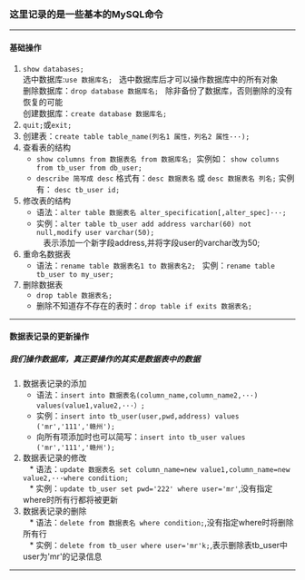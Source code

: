### 这里记录的是一些基本的MySQL命令

---
#### 基础操作    
1. `show databases;`     
 选中数据库:`use 数据库名;`   选中数据库后才可以操作数据库中的所有对象       
 删除数据库：`drop database 数据库名;`   除非备份了数据库，否则删除的没有恢复的可能       
 创建数据库：`create database 数据库名;`      
2. `quit;`或`exit;`         
3. 创建表：`create table table_name(列名1 属性，列名2 属性···);`      
4. 查看表的结构  
    * `show columns from 数据表名 from 数据库名;`  实例如： `show columns from tb_user from db_user;`          
    * `describe 简写成 desc` 格式有：`desc 数据表名` 或 `desc 数据表名 列名;` 
    实例有： `desc tb_user id;`
5. 修改表的结构  
    * 语法：`alter table 数据表名 alter_specification[,alter_spec]···;`    
    * 实例：`alter table tb_user add address varchar(60) not null,modify user varchar(50);`       
    表示添加一个新字段address,并将字段user的varchar改为50;
6. 重命名数据表
    * 语法：`rename table 数据表名1 to 数据表名2;`   实例：`rename table tb_user to my_user;`
7. 删除数据表
    * `drop table 数据表名;`   
    * 删除不知道存不存在的表时：`drop table if exits 数据表名;`    

---
#### 数据表记录的更新操作
##### 我们操作数据库，真正要操作的其实是数据表中的数据
1. 数据表记录的添加
    * 语法：`insert into 数据表名(column_name,column_name2,···) values(value1,value2,···）;`   
    * 实例：`insert into tb_user(user,pwd,address) values ('mr','111','赣州');`   
    * 向所有项添加时也可以简写：`insert into tb_user values ('mr','111','赣州');`    
2. 数据表记录的修改   
    * 语法：`update 数据表名 set column_name=new value1,column_name=new value2,···where condition;`   
    * 实例：`update tb_user set pwd='222' where user='mr'`,没有指定where时所有行都将被更新   
3. 数据表记录的删除   
    * 语法：`delete from 数据表名 where condition;`,没有指定where时将删除所有行   
    * 实例：`delete from tb_user where user='mr'k;`,表示删除表tb_user中user为'mr'的记录信息       
---
